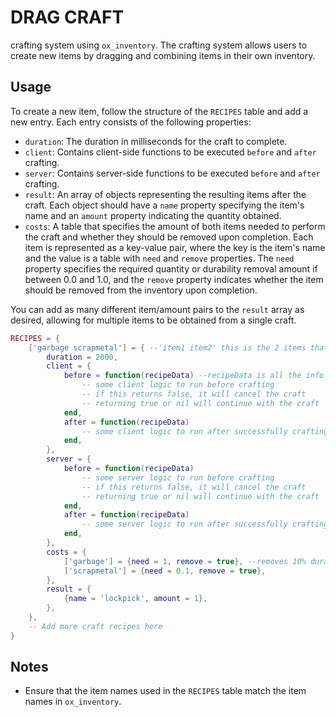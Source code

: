 # DRAG CRAFT

crafting system using `ox_inventory`. The crafting system allows users to create new items by dragging and combining items in their own inventory.

## Usage

To create a new item, follow the structure of the `RECIPES` table and add a new entry. Each entry consists of the following properties:

- `duration`: The duration in milliseconds for the craft to complete.
- `client`: Contains client-side functions to be executed `before` and `after` crafting.
- `server`: Contains server-side functions to be executed `before` and `after` crafting.
- `result`: An array of objects representing the resulting items after the craft. Each object should have a `name` property specifying the item's name and an `amount` property indicating the quantity obtained.
- `costs`: A table that specifies the amount of both items needed to perform the craft and whether they should be removed upon completion. Each item is represented as a key-value pair, where the key is the item's name and the value is a table with `need` and `remove` properties. The `need` property specifies the required quantity or durability removal amount if between 0.0 and 1.0, and the `remove` property indicates whether the item should be removed from the inventory upon completion.

You can add as many different item/amount pairs to the `result` array as desired, allowing for multiple items to be obtained from a single craft.

```lua
RECIPES = {
    ['garbage scrapmetal'] = { --'item1 item2' this is the 2 items that will be dragged ontop of eachother seperated by a single space
        duration = 2000,
        client = {
            before = function(recipeData) --recipeData is all the info defined here for this specific recipe.
                -- some client logic to run before crafting
                -- if this returns false, it will cancel the craft
                -- returning true or nil will continue with the craft
            end,
            after = function(recipeData)
                -- some client logic to run after successfully crafting
            end,
        },
        server = {
            before = function(recipeData)
                -- some server logic to run before crafting
                -- if this returns false, it will cancel the craft
                -- returning true or nil will continue with the craft
            end,
            after = function(recipeData)
                -- some server logic to run after successfully crafting
            end,
        },
        costs = {
            ['garbage'] = {need = 1, remove = true}, --removes 10% durability everytime its used in a craft. so this would allow 10 uses. 10 * 10 = 100
            ['scrapmetal'] = {need = 0.1, remove = true},
        },
        result = {
            {name = 'lockpick', amount = 1},
        },
    },
    -- Add more craft recipes here
}
```

## Notes

- Ensure that the item names used in the `RECIPES` table match the item names in `ox_inventory`.
